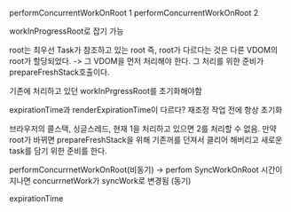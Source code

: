 
performConcurrentWorkOnRoot 1
performConcurrentWorkOnRoot 2

workInProgressRoot로 잡기 가능

root는 최우선 Task가 참조하고 있는 root
즉, root가 다르다는 것은 다른 VDOM의 root가 할당되었다. -> 그 VDOM을 먼저 처리해야 한다.
그 처리를 위한 준비가 prepareFreshStack호출이다.

기존에 처리하고 있던 workInPrgressRoot를 초기화해야함

expirationTime과 renderExpirationTime이 다르다?
재조정 작업 전에 항상 초기화

브라우저의 콜스택, 싱글스레드, 현재 1을 처리하고 있으면 2를 처리할 수 없음. 만약 root가 바뀌면 prepareFreshStack을 위해 기존꺼를 던져서 클리어 해버리고 새로운 task를 담기 위한 준비를 한다.

performConcurrnetWorkOnRoot(비동기) -> perfom SyncWorkOnRoot 시간이 지나면 concurrnetWork가 syncWork로 변경됨 (동기)

expirationTime 


